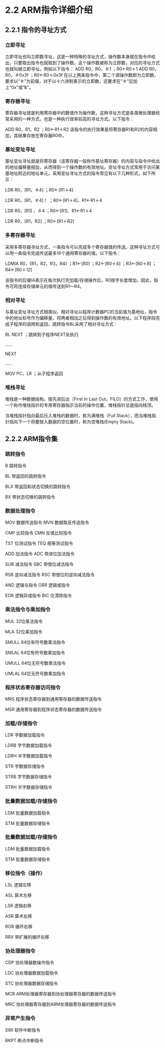 # 2.2 ARM指令详细介绍

## 2.2.1 指令的寻址方式

### 立即寻址

立即寻址也叫立即数寻址，这是一种特殊的寻址方式，操作数本身就在指令中给出，只要取出指令也就取到了操作数。这个操作数被称为立即数，对应的寻址方式也就叫做立即寻址。例如以下指令：
ADD    R0，R0，＃1            ；R0←R0＋1
ADD    R0，R0，＃0x3f            ；R0←R0＋0x3f
在以上两条指令中，第二个源操作数即为立即数，要求以“＃”为前缀，对于以十六进制表示的立即数，还要求在“＃”后加上“0x”或“&”。

### 寄存器寻址

寄存器寻址就是利用寄存器中的数值作为操作数，这种寻址方式是各类微处理器经常采用的一种方式，也是一种执行效率较高的寻址方式。以下指令：

ADD    R0，R1，R2            ；R0←R1＋R2
该指令的执行效果是将寄存器R1和R2的内容相加，其结果存放在寄存器R0中。

### 基址变址寻址

基址变址寻址就是将寄存器（该寄存器一般称作基址寄存器）的内容与指令中给出的地址偏移量相加，从而得到一个操作数的有效地址。变址寻址方式常用于访问某基地址附近的地址单元。采用变址寻址方式的指令常见有以下几种形式，如下所示：

LDR R0，\[R1，＃4\] ；R0←\[R1＋4\]

LDR R0，\[R1，＃4\]！ ；R0←\[R1＋4\]、R1←R1＋4

LDR R0，\[R1\] ，＃4 ；R0←\[R1\]、R1←R1＋4

LDR R0，\[R1，R2\] ；R0←\[R1＋R2\]

### 多寄存器寻址

采用多寄存器寻址方式，一条指令可以完成多个寄存器值的传送。这种寻址方式可以用一条指令完成传送最多16个通用寄存器的值。以下指令：

LDMIA R0，{R1，R2，R3，R4} ；R1←\[R0\] ；R2←\[R0＋4\] ；R3←\[R0＋8\] ；R4←\[R0＋12\]

该指令的后缀IA表示在每次执行完加载\/存储操作后，R0按字长度增加，因此，指令可将连续存储单元的值传送到R1～R4。

### 相对寻址

与基址变址寻址方式相类似，相对寻址以程序计数器PC的当前值为基地址，指令中的地址标号作为偏移量，将两者相加之后得到操作数的有效地址。以下程序段完成子程序的调用和返回，跳转指令BL采用了相对寻址方式：

BL NEXT ；跳转到子程序NEXT处执行

……

NEXT

……

MOV PC，LR ；从子程序返回

### 堆栈寻址

堆栈是一种数据结构，按先进后出（First In Last Out，FILO）的方式工作，使用一个称作堆栈指针的专用寄存器指示当前的操作位置，堆栈指针总是指向栈顶。

当堆栈指针指向最后压入堆栈的数据时，称为满堆栈（Full Stack），而当堆栈指针指向下一个将要放入数据的空位置时，称为空堆栈\(Empty Stack\)。

## 2.2.2 ARM指令集

### 跳转指令

B 跳转指令

BL 带返回的跳转指令

BLX 带返回和状态切换的跳转指令

BX 带状态切换的跳转指令

### 数据处理指令

MOV 数据传送指令 MVN 数据取反传送指令

CMP 比较指令 CMN 反值比较指令

TST 位测试指令 TEQ 相等测试指令

ADD 加法指令 ADC 带进位加法指令

SUB 减法指令 SBC 带借位减法指令

RSB 逆向减法指令 RSC 带借位的逆向减法指令

AND 逻辑与指令 ORR 逻辑或指令

EOR 逻辑异或指令 BIC 位清除指令

### 乘法指令与乘加指令

MUL 32位乘法指令

MLA 32位乘加指令

SMULL 64位有符号数乘法指令

SMLAL 64位有符号数乘加指令

UMULL 64位无符号数乘法指令

UMLAL 64位无符号数乘加指令

### 程序状态寄存器访问指令

MRS 程序状态寄存器到通用寄存器的数据传送指令

MSR 通用寄存器到程序状态寄存器的数据传送指令

### 加载\/存储指令

LDR 字数据加载指令

LDRB 字节数据加载指令

LDRH 半字数据加载指令

STR 字数据存储指令

STRB 字节数据存储指令

STRH 半字数据存储指令

### 批量数据加载\/存储指令

LDM 批量数据加载指令

STM 批量数据存储指令

### 批量数据加载\/存储指令

LDM 批量数据加载指令

STM 批量数据存储指令

### 移位指令（操作）

LSL 逻辑左移

ASL 算术左移

LSR 逻辑右移

ASR 算术右移

ROR 循环右移

RRX 带扩展的循环右移

### 协处理器指令

CDP 协处理器数操作指令

LDC 协处理器数据加载指令

STC 协处理器数据存储指令

MCR ARM处理器寄存器到协处理器寄存器的数据传送指令

MRC 协处理器寄存器到ARM处理器寄存器的数据传送指令

### 异常产生指令

 SWI 软件中断指令

 BKPT 断点中断指令

